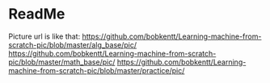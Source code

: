 
# ReadMe
Picture url is like that:
https://github.com/bobkentt/Learning-machine-from-scratch-pic/blob/master/alg_base/pic/
https://github.com/bobkentt/Learning-machine-from-scratch-pic/blob/master/math_base/pic/
https://github.com/bobkentt/Learning-machine-from-scratch-pic/blob/master/practice/pic/
